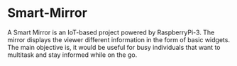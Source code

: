 # Smart-Mirror
A Smart Mirror is an IoT-based project powered by RaspberryPi-3. The mirror displays the viewer different information in the form of basic widgets. 
The main objective is, it would be useful for busy individuals that want to multitask and stay informed while on the go.
